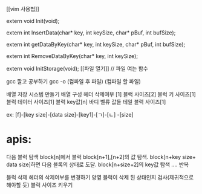 
[[vim 사용법]]

extern void Init(void);

extern int InsertData(char* key, int keySize, char* pBuf, int bufSize);

extern int getDataByKey(char* key, int keySize, char* pBuf, int bufSize);

extern int RemoveDataByKey(char* key, int keySize);

extern void InitStorage(void); [[파일 열기]]
// 파일 여는 함수


gcc 깔고 공부하기 
	gcc -o  (컴파일 후 파일) (컴파일 할 파일)



배열 저장 시스템 만들기 
	배열 구성 
		헤더
			삭제여부 [1]
			블럭 사이즈[2]
			블럭 키 사이즈[1]
			블럭 데이터 사이즈[1]
			블럭 key값[n]
		바디
			벨류 값들
		테일 
			블럭 사이즈[1]
	
ex: [f]-[key size]-[data size]-[key1]-[ㄱ]-[ㄴ] -[size]



# apis:

다음 블럭 탐색 
	block[n]에서 블럭 block[n+1],[n+2]의 값 탐색.
	block[n+key size+ data size]하면 다음 블록의 상태로 도달.
	block[n+size+2]의 key값 탐색 
	.... 반복

블럭 삭제
		헤더의 삭제여부를 변경하기 
		양옆 블럭이 삭제 된 상태인지 검사(제귀적으로 해야할 듯)
		블럭 사이즈 키우기
	
